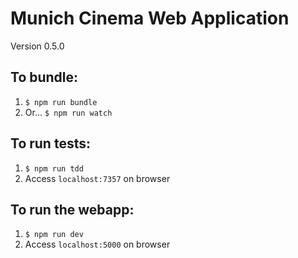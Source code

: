 # Munich Cinema Web Application

Version 0.5.0

## To bundle:
1. `$ npm run bundle`
1. Or... `$ npm run watch`

## To run tests:
1. `$ npm run tdd`
1. Access `localhost:7357` on browser

## To run the webapp:
1. `$ npm run dev`
1. Access `localhost:5000` on browser